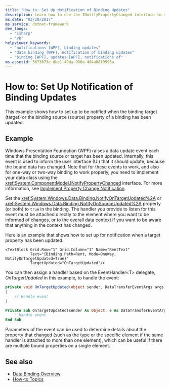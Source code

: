 ```yaml
---
title: "How to: Set Up Notification of Binding Updates"
description: Learn how to use the INotifyPropertyChanged interface to set up notification when source or target binding properties have been updated.
ms.date: "03/30/2017"
ms.service: dotnet-framework
dev_langs: 
  - "csharp"
  - "vb"
helpviewer_keywords: 
  - "notifications [WPF], binding updates"
  - "data binding [WPF], notification of binding updates"
  - "binding [WPF], updates [WPF], notifications of"
ms.assetid: 5673073e-dbe1-49da-980a-484a88f9595a
---
```

# How to: Set Up Notification of Binding Updates

This example shows how to set up to be notified when the binding target (target) or the binding source (source) property of a binding has been updated.

## Example

Windows Presentation Foundation (WPF) raises a data update event each time that the binding source or target has been updated. Internally, this event is used to inform the user interface (UI) that it should update, because the bound data has changed. Note that for these events to work, and also for one-way or two-way binding to work properly, you need to implement your data class using the <xref:System.ComponentModel.INotifyPropertyChanged> interface. For more information, see [Implement Property Change Notification](how-to-implement-property-change-notification.md).

Set the <xref:System.Windows.Data.Binding.NotifyOnTargetUpdated%2A> or <xref:System.Windows.Data.Binding.NotifyOnSourceUpdated%2A> property (or both) to `true` in the binding. The handler you provide to listen for this event must be attached directly to the element where you want to be informed of changes, or to the overall data context if you want to be aware that anything in the context has changed.

Here is an example that shows how to set up for notification when a target property has been updated.

```xaml
<TextBlock Grid.Row="1" Grid.Column="1" Name="RentText"
           Text="{Binding Path=Rent, Mode=OneWay, NotifyOnTargetUpdated=True}"
           TargetUpdated="OnTargetUpdated"/>
```

You can then assign a handler based on the EventHandler\<T> delegate, *OnTargetUpdated* in this example, to handle the event:

```csharp
private void OnTargetUpdated(object sender, DataTransferEventArgs args)
{
    // Handle event
}
```

```vb
Private Sub OnTargetUpdated(sender As Object, e As DataTransferEventArgs)
    ' Handle event
End Sub
```

Parameters of the event can be used to determine details about the property that changed (such as the type or the specific element if the same handler is attached to more than one element), which can be useful if there are multiple bound properties on a single element.

## See also

- [Data Binding Overview](index.md)
- [How-to Topics](data-binding-how-to-topics.md)
